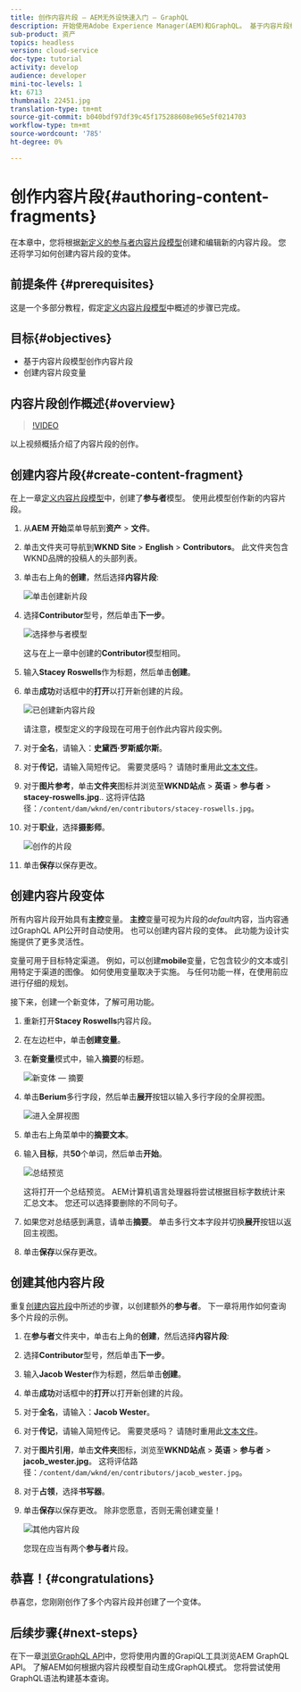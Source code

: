 ```yaml
---
title: 创作内容片段 — AEM无外设快速入门 — GraphQL
description: 开始使用Adobe Experience Manager(AEM)和GraphQL。 基于内容片段模型创建和编辑新的内容片段。 了解如何创建内容片段的变体。
sub-product: 资产
topics: headless
version: cloud-service
doc-type: tutorial
activity: develop
audience: developer
mini-toc-levels: 1
kt: 6713
thumbnail: 22451.jpg
translation-type: tm+mt
source-git-commit: b040bdf97df39c45f175288608e965e5f0214703
workflow-type: tm+mt
source-wordcount: '785'
ht-degree: 0%

---
```



# 创作内容片段{#authoring-content-fragments}

在本章中，您将根据[新定义的参与者内容片段模型](./content-fragment-models.md)创建和编辑新的内容片段。 您还将学习如何创建内容片段的变体。

## 前提条件 {#prerequisites}

这是一个多部分教程，假定[定义内容片段模型](./content-fragment-models.md)中概述的步骤已完成。

## 目标{#objectives}

* 基于内容片段模型创作内容片段
* 创建内容片段变量

## 内容片段创作概述{#overview}

>[!VIDEO](https://video.tv.adobe.com/v/22451/?quality=12&learn=on)

以上视频概括介绍了内容片段的创作。

## 创建内容片段{#create-content-fragment}

在上一章[定义内容片段模型](./content-fragment-models.md)中，创建了&#x200B;**参与者**&#x200B;模型。 使用此模型创作新的内容片段。

1. 从&#x200B;**AEM 开始**&#x200B;菜单导航到&#x200B;**资产** > **文件**。
1. 单击文件夹可导航到&#x200B;**WKND Site** > **English** > **Contributors**。 此文件夹包含WKND品牌的投稿人的头部列表。

1. 单击右上角的&#x200B;**创建**，然后选择&#x200B;**内容片段**:

   ![单击创建新片段](assets/author-content-fragments/create-content-fragment-menu.png)

1. 选择&#x200B;**Contributor**&#x200B;型号，然后单击&#x200B;**下一步**。

   ![选择参与者模型](assets/author-content-fragments/select-contributor-model.png)

   这与在上一章中创建的&#x200B;**Contributor**&#x200B;模型相同。

1. 输入&#x200B;**Stacey Roswells**&#x200B;作为标题，然后单击&#x200B;**创建**。
1. 单击&#x200B;**成功**&#x200B;对话框中的&#x200B;**打开**&#x200B;以打开新创建的片段。

   ![已创建新内容片段](assets/author-content-fragments/new-content-fragment.png)

   请注意，模型定义的字段现在可用于创作此内容片段实例。

1. 对于&#x200B;**全名**，请输入：**史黛西·罗斯威尔斯**。
1. 对于&#x200B;**传记**，请输入简短传记。 需要灵感吗？ 请随时重用此[文本文件](assets/author-content-fragments/stacey-roswells-bio.txt)。
1. 对于&#x200B;**图片参考**，单击&#x200B;**文件夹**&#x200B;图标并浏览至&#x200B;**WKND站点** > **英语** > **参与者** > **stacey-roswells.jpg**.. 这将评估路径：`/content/dam/wknd/en/contributors/stacey-roswells.jpg`。
1. 对于&#x200B;**职业**，选择&#x200B;**摄影师**。

   ![创作的片段](assets/author-content-fragments/stacye-roswell-fragment-authored.png)

1. 单击&#x200B;**保存**&#x200B;以保存更改。

## 创建内容片段变体

所有内容片段开始具有&#x200B;**主控**&#x200B;变量。 **主控**&#x200B;变量可视为片段的&#x200B;*default*&#x200B;内容，当内容通过GraphQL API公开时自动使用。 也可以创建内容片段的变体。 此功能为设计实施提供了更多灵活性。

变量可用于目标特定渠道。 例如，可以创建&#x200B;**mobile**&#x200B;变量，它包含较少的文本或引用特定于渠道的图像。 如何使用变量取决于实施。 与任何功能一样，在使用前应进行仔细的规划。

接下来，创建一个新变体，了解可用功能。

1. 重新打开&#x200B;**Stacey Roswells**&#x200B;内容片段。
1. 在左边栏中，单击&#x200B;**创建变量**。
1. 在&#x200B;**新变量**&#x200B;模式中，输入&#x200B;**摘要**&#x200B;的标题。

   ![新变体 — 摘要](assets/author-content-fragments/new-variation-summary.png)

1. 单击&#x200B;**Berium**&#x200B;多行字段，然后单击&#x200B;**展开**&#x200B;按钮以输入多行字段的全屏视图。

   ![进入全屏视图](assets/author-content-fragments/enter-full-screen-view.png)

1. 单击右上角菜单中的&#x200B;**摘要文本**。

1. 输入&#x200B;**目标**，共&#x200B;**50**&#x200B;个单词，然后单击&#x200B;**开始**。

   ![总结预览](assets/author-content-fragments/summarize-text-preview.png)

   这将打开一个总结预览。 AEM计算机语言处理器将尝试根据目标字数统计来汇总文本。 您还可以选择要删除的不同句子。

1. 如果您对总结感到满意，请单击&#x200B;**摘要**。 单击多行文本字段并切换&#x200B;**展开**&#x200B;按钮以返回主视图。

1. 单击&#x200B;**保存**&#x200B;以保存更改。

## 创建其他内容片段

重复[创建内容片段](#create-content-fragment)中所述的步骤，以创建额外的&#x200B;**参与者**。 下一章将用作如何查询多个片段的示例。

1. 在&#x200B;**参与者**&#x200B;文件夹中，单击右上角的&#x200B;**创建**，然后选择&#x200B;**内容片段**:
1. 选择&#x200B;**Contributor**&#x200B;型号，然后单击&#x200B;**下一步**。
1. 输入&#x200B;**Jacob Wester**&#x200B;作为标题，然后单击&#x200B;**创建**。
1. 单击&#x200B;**成功**&#x200B;对话框中的&#x200B;**打开**&#x200B;以打开新创建的片段。
1. 对于&#x200B;**全名**，请输入：**Jacob Wester**。
1. 对于&#x200B;**传记**，请输入简短传记。 需要灵感吗？ 请随时重用此[文本文件](assets/author-content-fragments/jacob-wester.txt)。
1. 对于&#x200B;**图片引用**，单击&#x200B;**文件夹**&#x200B;图标，浏览至&#x200B;**WKND站点** > **英语** > **参与者** > **jacob_wester.jpg**。 这将评估路径：`/content/dam/wknd/en/contributors/jacob_wester.jpg`。
1. 对于&#x200B;**占领**，选择&#x200B;**书写器**。
1. 单击&#x200B;**保存**&#x200B;以保存更改。 除非您愿意，否则无需创建变量！

   ![其他内容片段](assets/author-content-fragments/additional-content-fragment.png)

   您现在应当有两个&#x200B;**参与者**&#x200B;片段。

## 恭喜！{#congratulations}

恭喜您，您刚刚创作了多个内容片段并创建了一个变体。

## 后续步骤{#next-steps}

在下一章[浏览GraphQL API](explore-graphql-api.md)中，您将使用内置的GrapiQL工具浏览AEM GraphQL API。 了解AEM如何根据内容片段模型自动生成GraphQL模式。 您将尝试使用GraphQL语法构建基本查询。